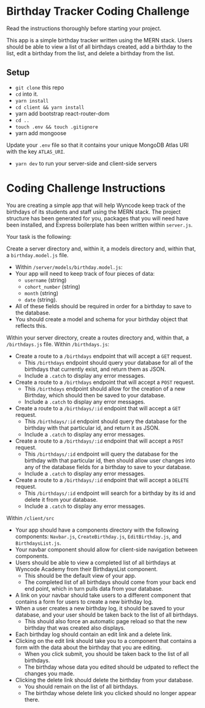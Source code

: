 # Birthday Tracker Coding Challenge

Read the instructions thoroughly before starting your project.

This app is a simple birthday tracker written using the MERN stack. Users should be able to view a list of all birthdays created, add a birthday to the list, edit a birthday from the list, and delete a birthday from the list. 

## Setup

- `git clone` this repo
- `cd` into it.
- `yarn install`
- `cd client && yarn install`
- yarn add bootstrap react-router-dom 
- `cd ..` 
- `touch .env && touch .gitignore`
- yarn add mongoose

Update your `.env` file so that it contains your unique MongoDB Atlas URI with the key `ATLAS_URI`. 

- `yarn dev` to run your server-side and client-side servers

# Coding Challenge Instructions

You are creating a simple app that will help Wyncode keep track of the birthdays of its students and staff using the MERN stack. The project structure has been generated for you, packages that you will need have been installed, and Express boilerplate has been written within `server.js`.

Your task is the following:

Create a server directory and, within it, a models directory and, within that, a `birthday.model.js` file.
- Within `/server/models/birthday.model.js`:
- Your app will need to keep track of four pieces of data: 
    - `username` (string)
    - `cohort_number` (string)
    - `month` (string)
    - `date` (string). 
- All of these fields should be required in order for a birthday to save to the database. 
- You should create a model and schema for your birthday object that reflects this. 

Within your server directory, create a routes directory and, within that, a `/birthdays.js` file.
Within `/birthdays.js`:
- Create a route to a `/birthdays` endpoint that will accept a `GET` request. 
    - This `/birthdays` endpoint should query your database for all of the birthdays that currently exist, and return them as JSON. 
    - Include a `.catch` to display any error messages.
- Create a route to a `/birthdays` endpoint that will accept a `POST` request. 
    - This `/birthdays` endpoint should allow for the creation of a new Birthday, which should then be saved to your database. 
    - Include a `.catch` to display any error messages.
- Create a route to a `/birthdays/:id` endpoint that will accept a `GET` request. 
    - This `/birthdays/:id` endpoint should query the database for the birthday with that particular id, and return it as JSON. 
    - Include a `.catch` to display any error messages.
- Create a route to a `/birthdays/:id` endpoint that will accept a `POST` request. 
    - This `/birthdays/:id` endpoint will query the database for the birthday with that particular id, then should allow user changes into any of the database fields for a birthday to save to your database. 
    - Include a `.catch` to display any error messages.
- Create a route to a `/birthdays/:id` endpoint that will accept a `DELETE` request. 
    - This `/birthdays/:id` endpoint will search for a birthday by its id and delete it from your database. 
    - Include a `.catch` to display any error messages.


Within `/client/src`
- Your app should have a components directory with the following components: `Navbar.js`, `CreateBirthday.js`, `EditBirthday.js`, and `BirthdaysList.js`.
- Your navbar component should allow for client-side navigation between components.
- Users should be able to view a completed list of all birthdays at Wyncode Academy from their BirthdaysList component. 
    - This should be the default view of your app. 
    - The completed list of all birthdays should come from your back end end point, which in turn pulls data from your database.
- A link on your navbar should take users to a different component that contains a form for users to create a new birthday log. 
- When a user creates a new birthday log, it should be saved to your database, and your user should be taken back to the list of all birthdays.
    - This should also force an automatic page reload so that the new birthday that was created also displays. 
- Each birthday log should contain an edit link and a delete link. 
- Clicking on the edit link should take you to a component that contains a form with the data about the birthday that you are editing. 
    - When you click submit, you should be taken back to the list of all birthdays. 
    - The birthday whose data you edited should be udpated to reflect the changes you made. 
- Clicking the delete link should delete the birthday from your database. 
    - You should remain on the list of all birthdays. 
    - The birthday whose delete link you clicked should no longer appear there. 
